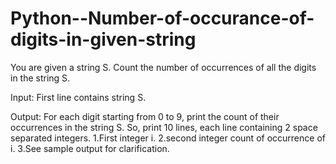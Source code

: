 # Python--Number-of-occurance-of-digits-in-given-string
You are given a string S. Count the number of occurrences of all the digits in the string S.

Input:
First line contains string S.

Output:
For each digit starting from 0 to 9, print the count of their occurrences in the string S. So, print 10 lines, each line containing 2 space separated integers.
1.First integer i.
2.second integer count of occurrence of i. 
3.See sample output for clarification.
